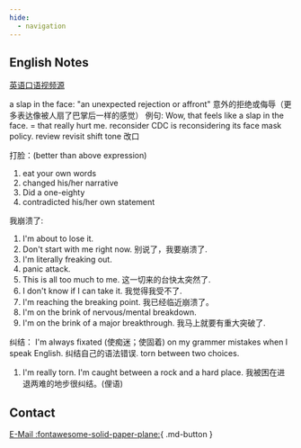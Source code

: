 ```yaml
---
hide:
  - navigation
---
```


## English Notes 

[英语口语视频源](https://www.bilibili.com/video/BV1AK411G7uy?p=1&vd_source=4e3b3c52df7c5472145d696af2dbc1fc)

a slap in the face: "an unexpected rejection or affront" 意外的拒绝或侮辱（更多表达像被人扇了巴掌后一样的感觉）
例句: Wow, that feels like a slap in the face. = that really hurt me.
reconsider  CDC is reconsidering its face mask policy.
review 
revisit
shift tone 改口

打脸：(better than above expression)
1. eat your own words
2. changed his/her narrative
3. Did a one-eighty
4. contradicted his/her own statement

我崩溃了:
1. I'm about to lose it.
2. Don't start with me right now. 别说了，我要崩溃了.
3. I'm literally freaking out.
4. panic attack.
5. This is all too much to me. 这一切来的台快太突然了.
6. I don't know if I can take it. 我觉得我受不了.
7. I'm reaching the breaking point. 我已经临近崩溃了。
8. I'm on the brink of nervous/mental breakdown.
9. I'm on the brink of a major breakthrough. 我马上就要有重大突破了.

纠结：
I'm always fixated (使痴迷；使固着) on my grammer mistakes when I speak English. 纠结自己的语法错误.
torn between two choices. 
1. I'm really torn.
I'm caught between a rock and a hard place. 我被困在进退两难的地步很纠结。(俚语)

## Contact
[E-Mail :fontawesome-solid-paper-plane:](mailto:jorel_zhou@outlook.com){ .md-button }